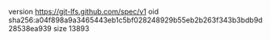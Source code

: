 version https://git-lfs.github.com/spec/v1
oid sha256:a04f898a9a3465443eb1c5bf028248929b55eb2b263f343b3bdb9d28538ea939
size 13893
